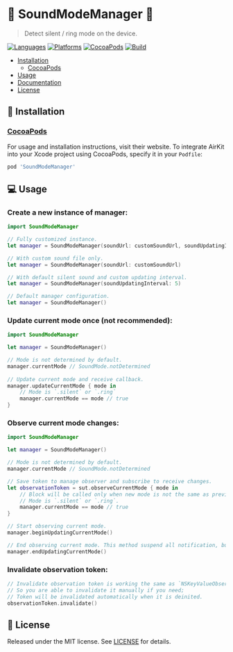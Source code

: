 # 📴 SoundModeManager 📳
> Detect silent / ring mode on the device.

[![Languages](https://img.shields.io/github/languages/top/yurii-lysytsia/SoundModeManager?color=orange)]()
[![Platforms](https://img.shields.io/cocoapods/p/SoundModeManager)]()
[![CocoaPods](https://img.shields.io/cocoapods/v/SoundModeManager?color=red)]()
[![Build](https://img.shields.io/github/workflow/status/yurii-lysytsia/SoundModeManager/Prepare%20pull%20request%20to%20merge)]()

- [Installation](#-installation)
    - [CocoaPods](#cocoapods)
- [Usage](#-usage)
- [Documentation](#-documentation)
- [License](#-license)

## 🚀 Installation

### [CocoaPods](https://cocoapods.org) 
For usage and installation instructions, visit their website. To integrate AirKit into your Xcode project using CocoaPods, specify it in your `Podfile`:
```ruby
pod 'SoundModeManager'
```

## 💻 Usage 

### Create a new instance of manager:
```swift
import SoundModeManager

// Fully customized instance.
let manager = SoundModeManager(soundUrl: customSoundUrl, soundUpdatingInterval: 5)

// With custom sound file only.
let manager = SoundModeManager(soundUrl: customSoundUrl)

// With default silent sound and custom updating interval. 
let manager = SoundModeManager(soundUpdatingInterval: 5)

// Default manager configuration. 
let manager = SoundModeManager()
```

### Update current mode once (not recommended):
```swift
import SoundModeManager

let manager = SoundModeManager()

// Mode is not determined by default.
manager.currentMode // SoundMode.notDetermined
        
// Update current mode and receive callback.
manager.updateCurrentMode { mode in
    // Mode is `.silent` or `.ring`
    manager.currentMode == mode // true
}
```

### Observe current mode changes:
```swift
import SoundModeManager

let manager = SoundModeManager()

// Mode is not determined by default.
manager.currentMode // SoundMode.notDetermined

// Save token to manage observer and subscribe to receive changes.
let observationToken = sut.observeCurrentMode { mode in
    // Block will be called only when new mode is not the same as previous.  
    // Mode is `.silent` or `.ring`.
    manager.currentMode == mode // true
}

// Start observing current mode.
manager.beginUpdatingCurrentMode()

// End observing current mode. This method suspend all notification, but all observers are still valid.
manager.endUpdatingCurrentMode()
```

### Invalidate observation token:
```swift
// Invalidate observation token is working the same as `NSKeyValueObservation`;
// So you are able to invalidate it manually if you need;
// Token will be invalidated automatically when it is deinited.  
observationToken.invalidate()
``` 

## 📜 License
Released under the MIT license. See [LICENSE](LICENSE) for details.
